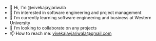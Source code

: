 - 👋 Hi, I’m @vivekajayjariwala
- 👀 I’m interested in software engineering and project management
- 🌱 I’m currently learning software engineering and business at Western University 
- 💞️ I’m looking to collaborate on any projects
- 📫 How to reach me: vivekajayjariwala@gmail.com

<!---
vivekajayjariwala/vivekajayjariwala is a ✨ special ✨ repository because its `README.md` (this file) appears on your GitHub profile.
You can click the Preview link to take a look at your changes.
--->
